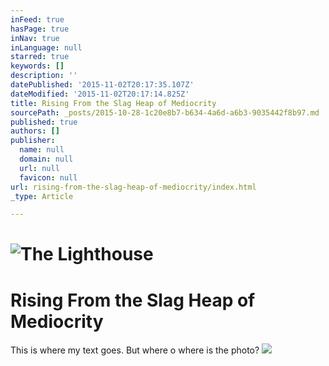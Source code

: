 ```yaml
---
inFeed: true
hasPage: true
inNav: true
inLanguage: null
starred: true
keywords: []
description: ''
datePublished: '2015-11-02T20:17:35.107Z'
dateModified: '2015-11-02T20:17:14.825Z'
title: Rising From the Slag Heap of Mediocrity
sourcePath: _posts/2015-10-28-1c20e8b7-b634-4a6d-a6b3-9035442f8b97.md
published: true
authors: []
publisher:
  name: null
  domain: null
  url: null
  favicon: null
url: rising-from-the-slag-heap-of-mediocrity/index.html
_type: Article

---
```

# ![The Lighthouse](https://the-grid-user-content.s3-us-west-2.amazonaws.com/98ce9e0b-8be3-4f11-9ff5-3d6c590191d3.tiff)

# Rising From the Slag Heap of Mediocrity

This is where my text goes. But where o where is the photo?
![](https://the-grid-user-content.s3-us-west-2.amazonaws.com/73531260-c605-4757-b84e-e3d08624f861.tiff)
